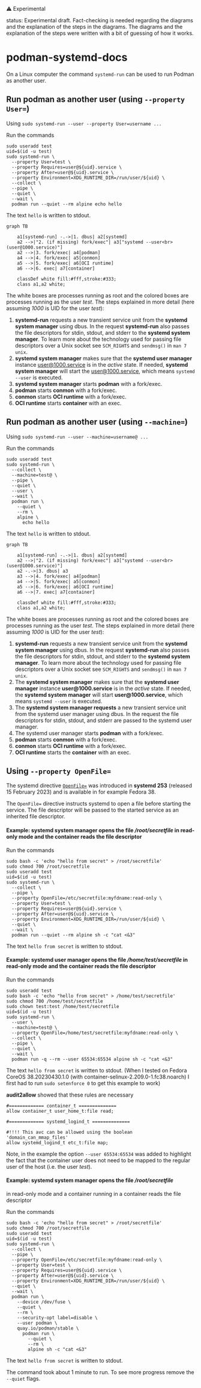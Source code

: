 :warning: Experimental

status: Experimental draft. Fact-checking is needed regarding the diagrams
and the explanation of the steps in the diagrams.
The diagrams and the explanation of the steps were written with a bit of
guessing of how it works.

# podman-systemd-docs

On a Linux computer the command `systemd-run` can be used to run Podman
as another user.

## Run podman as another user (using `--property User=`)

Using `sudo systemd-run --user --property User=username ...`

Run the commands

```
sudo useradd test
uid=$(id -u test)
sudo systemd-run \
  --property User=test \
  --property Requires=user@${uid}.service \
  --property After=user@${uid}.service \
  --property Environment=XDG_RUNTIME_DIR=/run/user/${uid} \
  --collect \
  --pipe \
  --quiet \
  --wait \
  podman run --quiet --rm alpine echo hello
```

The text `hello` is written to stdout.

``` mermaid
graph TB

    a1[systemd-run] -.->|1. dbus| a2[systemd]
    a2 -->|"2. (if missing) fork/exec"| a3["systemd --user<br>(user@1000.service)"]
    a2 -->|3. fork/exec| a4[podman]
    a4 -->|4. fork/exec| a5[conmon]
    a5 -->|5. fork/exec| a6[OCI runtime]
    a6 -->|6. exec| a7[container]

    classDef white fill:#fff,stroke:#333;
    class a1,a2 white;
```

The white boxes are processes running as root and the colored boxes are processes
running as the user _test_.
The steps explained in more detail (here assuming _1000_ is UID for the user _test_):

1. __systemd-run__ requests a new transient service unit from the __systemd system manager__
   using dbus. In the request __systemd-run__ also passes the file descriptors
   for stdin, stdout, and stderr to the __systemd system manager__. To learn more about
   the technology used for passing file descriptors over a Unix socket see `SCM_RIGHTS`
   and `sendmsg()` in `man 7 unix`.
2. __systemd system manager__  makes sure that the __systemd user manager__ instance
   user@1000.service is in the _active_ state. If needed, __systemd system manager__
   will start the user@1000.service, which means `systemd --user` is executed.
3. __systemd system manager__ starts __podman__ with a fork/exec.
4. __podman__ starts __conmon__ with a fork/exec.
5. __conmon__ starts __OCI runtime__ with a fork/exec.
6. __OCI runtime__ starts __container__ with an exec.


## Run podman as another user (using `--machine=`)

Using `sudo systemd-run --user --machine=username@ ...`

Run the commands

```
sudo useradd test
sudo systemd-run \
  --collect \
  --machine=test@ \
  --pipe \
  --quiet \
  --user \
  --wait \
  podman run \
    --quiet \
    --rm \
    alpine \
      echo hello
```

The text `hello` is written to stdout.

``` mermaid
graph TB

    a1[systemd-run] -.->|1. dbus| a2[systemd]
    a2 -->|"2. (if missing) fork/exec"| a3["systemd --user<br>(user@1000.service)"]
    a2 -.->|3. dbus| a3
    a3 -->|4. fork/exec| a4[podman]
    a4 -->|5. fork/exec| a5[conmon]
    a5 -->|6. fork/exec| a6[OCI runtime]
    a6 -->|7. exec| a7[container]

    classDef white fill:#fff,stroke:#333;
    class a1,a2 white;
```

The white boxes are processes running as root and the colored boxes
are processes running as the user _test_.
The steps explained in more detail (here assuming _1000_ is UID for the user _test_):

1. __systemd-run__ requests a new transient service unit from the __systemd system manager__
   using dbus. In the request __systemd-run__ also passes the file descriptors
   for stdin, stdout, and stderr to the __systemd system manager__. To learn more about
   the technology used for passing file descriptors over a Unix socket see `SCM_RIGHTS`
   and `sendmsg()` in `man 7 unix`.
2. The __systemd system manager__ makes sure that the __systemd user manager__ instance
   __user@1000.service__ is in the _active_ state. If needed, the __systemd system manager__
   will start  __user@1000.service__, which means `systemd --user` is executed.
3. The __systemd system manager requests__ a new transient service unit from the
   systemd user manager using dbus. In the request the file descriptors
   for stdin, stdout, and stderr are passed to the systemd user manager.
4. The systemd user manager starts __podman__ with a fork/exec.
5. __podman__ starts __conmon__ with a fork/exec.
6. __conmon__ starts __OCI runtime__ with a fork/exec.
7. __OCI runtime__ starts the __container__ with an exec.




## Using `--property OpenFile=`

The systemd directive [`OpenFile=`](https://www.freedesktop.org/software/systemd/man/systemd.service.html#OpenFile=)
was introduced in __systemd 253__ (released 15 February 2023) and is available in for example Fedora 38.

The `OpenFile=` directive instructs systemd to open a file before starting the service. The file descriptor
will be passed to the started service as an inherited file descriptor.

#### Example: systemd system manager opens the file _/root/secretfile_ in read-only mode and the container reads the file descriptor

Run the commands

```
sudo bash -c 'echo "hello from secret" > /root/secretfile'
sudo chmod 700 /root/secretfile
sudo useradd test
uid=$(id -u test)
sudo systemd-run \
  --collect \
  --pipe \
  --property OpenFile=/etc/secretfile:myfdname:read-only \
  --property User=test \
  --property Requires=user@${uid}.service \
  --property After=user@${uid}.service \
  --property Environment=XDG_RUNTIME_DIR=/run/user/${uid} \
  --quiet \
  --wait \
  podman run --quiet --rm alpine sh -c "cat <&3"
```

The text `hello from secret` is written to stdout.


#### Example: systemd user manager opens the file _/home/test/secretfile_ in read-only mode and the container reads the file descriptor

Run the commands

```
sudo useradd test
sudo bash -c 'echo "hello from secret" > /home/test/secretfile'
sudo chmod 700 /home/test/secretfile
sudo chown test:test /home/test/secretfile
uid=$(id -u test)
sudo systemd-run \
  --user \
  --machine=test@ \
  --property OpenFile=/home/test/secretfile:myfdname:read-only \
  --collect \
  --pipe \
  --quiet \
  --wait \
  podman run -q --rm --user 65534:65534 alpine sh -c "cat <&3"
```

The text `hello from secret` is written to stdout. (When I tested
on Fedora CoreOS 38.20230430.1.0 (with container-selinux-2.209.0-1.fc38.noarch)
I first had to run `sudo setenforce 0` to get this example to work)

__audit2allow__ showed that these rules are necessary

```
#============= container_t ==============
allow container_t user_home_t:file read;

#============= systemd_logind_t ==============

#!!!! This avc can be allowed using the boolean 'domain_can_mmap_files'
allow systemd_logind_t etc_t:file map;
```

Note, in the example the option `--user 65534:65534` was added to highlight
the fact that the container user does not need to be mapped
to the regular user of the host (i.e. the user _test_).

#### Example: systemd system manager opens the file _/root/secretfile_
in read-only mode and a container running in a container reads the file descriptor

Run the commands

```
sudo bash -c 'echo "hello from secret" > /root/secretfile'
sudo chmod 700 /root/secretfile
sudo useradd test
uid=$(id -u test)
sudo systemd-run \
  --collect \
  --pipe \
  --property OpenFile=/etc/secretfile:myfdname:read-only \
  --property User=test \
  --property Requires=user@${uid}.service \
  --property After=user@${uid}.service \
  --property Environment=XDG_RUNTIME_DIR=/run/user/${uid} \
  --quiet \
  --wait \
  podman run \
    --device /dev/fuse \
    --quiet \
    --rm \
    --security-opt label=disable \
    --user podman \
    quay.io/podman/stable \
      podman run \
        --quiet \
        --rm \
        alpine sh -c "cat <&3"
```

The text `hello from secret` is written to stdout.

The command took about 1 minute to run. To see more progress remove the `--quiet` flags.
